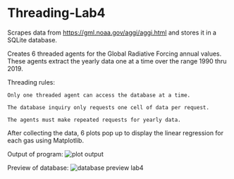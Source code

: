 # Threading-Lab4
Scrapes data from https://gml.noaa.gov/aggi/aggi.html and stores it in a SQLite database.

Creates 6 threaded agents for the Global Radiative Forcing annual values. These agents extract the yearly data one at a time over the range 1990 thru 2019.

Threading rules:

    Only one threaded agent can access the database at a time. 

    The database inquiry only requests one cell of data per request. 

    The agents must make repeated requests for yearly data. 
  
After collecting the data, 6 plots pop up to display the linear regression for each gas using Matplotlib.

Output of program:
![plot output](https://user-images.githubusercontent.com/121079918/210127790-dab79da7-48e2-492f-a946-5167d440da6f.png)

Preview of database:
![database preview lab4](https://user-images.githubusercontent.com/121079918/210127920-d75836b8-5bd7-4b20-ba33-bf84e9c24982.png)
